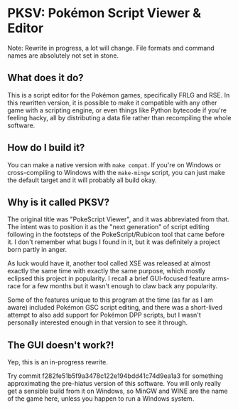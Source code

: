 # PKSV: Pokémon Script Viewer & Editor

Note: Rewrite in progress, a lot will change. File formats and command names
are absolutely not set in stone.

## What does it do?

This is a script editor for the Pokémon games, specifically FRLG and RSE. In
this rewritten version, it is possible to make it compatible with any other
game with a scripting engine, or even things like Python bytecode if you're
feeling hacky, all by distributing a data file rather than recompiling the
whole software.

## How do I build it?

You can make a native version with `make compat`. If you're on Windows or
cross-compiling to Windows with the `make-mingw` script, you can just make the
default target and it will probably all build okay.

## Why is it called PKSV?

The original title was "PokeScript Viewer", and it was abbreviated from that.
The intent was to position it as the "next generation" of script editing
following in the footsteps of the PokeScript/Rubicon tool that came before it.
I don't remember what bugs I found in it, but it was definitely a project born
partly in anger.

As luck would have it, another tool called XSE was released at almost exactly
the same time with exactly the same purpose, which mostly eclipsed this project
in popularity. I recall a brief GUI-focused feature arms-race for a few months
but it wasn't enough to claw back any popularity.

Some of the features unique to this program at the time (as far as I am aware)
included Pokémon GSC script editing, and there was a short-lived attempt to
also add support for Pokémon DPP scripts, but I wasn't personally interested
enough in that version to see it through.

## The GUI doesn't work?!

Yep, this is an in-progress rewrite.

Try commit f282fe51b5f9a3478c122e194bdd41c74d9ea1a3 for something approximating
the pre-hiatus version of this software. You will only really get a sensible
build from it on Windows, so MinGW and WINE are the name of the game here,
unless you happen to run a Windows system.
